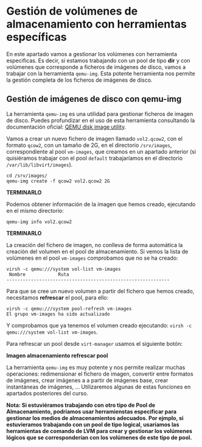 # Gestión de volúmenes de almacenamiento con herramientas específicas

En este apartado vamos a gestionar los volúmenes con herramienta especificas. Es decir, si estamos trabajando con un pool de tipo **dir** y con volúmenes que corresponde a ficheros de imágenes de disco, vamos a trabajar con la herramienta `qemu-img`. Esta potente herramienta nos permite la gestión completa de los ficheros de imágenes de disco.

## Gestión de imágenes de disco con qemu-img

La herramienta `qemu-img` es una utilidad para gestionar ficheros de imagen de disco. Puedes profundizar en el uso de esta herramienta consultando la documentación oficial: [QEMU disk image utility](https://qemu.readthedocs.io/en/latest/tools/qemu-img.html).

Vamos a crear un nuevo fichero de imagen llamado `vol2.qcow2`, con el formato `qcow2`, con un tamaño de 2G, en el directorio `/srv/images`, correspondiente al pool `vm-images`, que creamos en un apartado anterior (si quisiéramos trabajar con el pool `default` trabajaríamos en el directorio `/var/lib/libvirt/images`).

```
cd /srv/images/
qemu-img create -f qcow2 vol2.qcow2 2G
```
**TERMINARLO**

Podemos obtener información de la imagen que hemos creado, ejecutando en el mismo directorio:

```
qemu-img info vol2.qcow2
```
**TERMINARLO**

La creación del fichero de imagen, no conlleva de forma automática la creación del volumen en el pool de almacenamiento. Si vemos la lista de volúmenes en el pool `vm-images` comprobamos que no se ha creado:

```
virsh -c qemu:///system vol-list vm-images
 Nombre            Ruta
------------------------------------------------------------
```

Para que se cree un nuevo volumen a partir del fichero que hemos creado, necesitamos **refrescar** el pool, para ello:

```
virsh -c qemu:///system pool-refresh vm-images
El grupo vm-images ha sido actualizado
```

Y comprobamos que ya tenemos el volumen creado ejecutando: `virsh -c qemu:///system vol-list vm-images`.

Para refrescar un pool desde `virt-manager` usamos el siguiente botón:

**Imagen almacenamiento refrescar pool**

La herramienta `qemu-img` es muy potente y nos permite realizar muchas operaciones: redimensionar el fichero de imagen, convertir entre formatos de imágenes, crear imágenes a a partir de imágenes base, crear instantáneas de imágenes, ... Utilizaremos algunas de estas funciones en apartados posteriores del curso.

**Nota: Si estuviéramos trabajando con otro tipo de Pool de Almacenamiento, podríamos usar herramienstas especificar para gestionar los medios de almacenamientos adecuados. Por ejmplo, si estuvieramos trabajando con un pool de tipo logical, usaríamos las herramientas de comando de LVM para crear y gestionar los volúmenes lógicos que se corresponderían con los volúmenes de este tipo de pool.**
